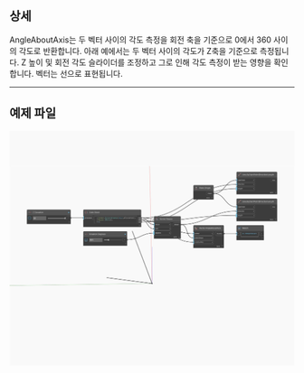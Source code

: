 ## 상세
AngleAboutAxis는 두 벡터 사이의 각도 측정을 회전 축을 기준으로 0에서 360 사이의 각도로 반환합니다. 아래 예에서는 두 벡터 사이의 각도가 Z축을 기준으로 측정됩니다. Z 높이 및 회전 각도 슬라이더를 조정하고 그로 인해 각도 측정이 받는 영향을 확인합니다. 벡터는 선으로 표현됩니다.
___
## 예제 파일

![AngleAboutAxis](./Autodesk.DesignScript.Geometry.Vector.AngleAboutAxis_img.jpg)

